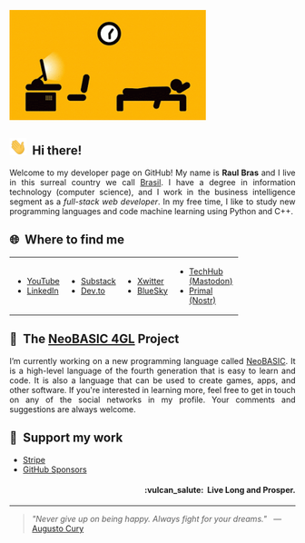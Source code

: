 ![Profile Banner](https://raw.githubusercontent.com/teknolista/teknolista/main/assets/profile-banner.gif)

## <img src="https://raw.githubusercontent.com/teknolista/teknolista/main/assets/hand-waving.gif" width="30px">&nbsp; Hi there!

<p align="justify">Welcome to my developer page on GitHub! My name is <b>Raul Bras</b> and I live in this surreal country we call <a href="https://en.wikipedia.org/wiki/Brazil">Brasil</a>. I have a degree in information technology (computer science), and I work in the business intelligence segment as a <i>full-stack web developer</i>. In my free time, I like to study new programming languages and code machine learning using Python and C++.</p>


## 🌐&nbsp; Where to find me

<table style="width: 80%; border: none;">
  <tr style="border: none;">
    <td style="border: none;">
        <ul>
            <li><a href="https://www.youtube.com/@Teknolista">YouTube</a></li>
            <li><a href="https://www.linkedin.com/in/teknolista">LinkedIn</a></li>
        </ul>
    </td>
    <td style="border: none;">
        <ul>
            <li><a href="https://teknolista.substack.com">Substack</a></li>
            <li><a href="https://dev.to/teknolista">Dev.to</a></li>
        </ul>
    </td>
    <td style="border: none;">
        <ul>
            <li><a href="https://x.com/teknolista">Xwitter</a></li>
            <li><a href="https://bsky.app/profile/teknolista.bsky.social">BlueSky</a></li>
        </ul>
    </td>
    <td style="border: none;">
        <ul>
            <li><a href="https://techhub.social/@teknolista">TechHub (Mastodon)</a></li>
            <li><a href="https://primal.net/p/nprofile1qqsrqafqzcxapdrwfeg8amvrvww7vzqspl4xw0qlr0j3f8ytzu3egfg8heh5f">Primal (Nostr)</a></li>
        </ul>
    </td>
  </tr>
</table>


## 🔰&nbsp; The [NeoBASIC 4GL](https://github.com/neobasic) Project

<p align="justify">I’m currently working on a new programming language called <a href="https://www.neobasic.org/en/">NeoBASIC</a>. It is a high-level language of the fourth generation that is easy to learn and code. It is also a language that can be used to create games, apps, and other software. If you're interested in learning more, feel free to get in touch on any of the social networks in my profile. Your comments and suggestions are always welcome.</p>


## 🥰&nbsp; Support my work

- [Stripe](https://donate.stripe.com/5kQ9ASeQren29bP1Xf1Jm00)
- [GitHub Sponsors](https://github.com/sponsors/neobasic)


<h4 align="right">:vulcan_salute:&nbsp; Live Long and Prosper.</h4>

---

> _"Never give up on being happy. Always fight for your dreams."_ &nbsp; — &nbsp; [Augusto Cury](https://en.wikipedia.org/wiki/Augusto_Cury)
